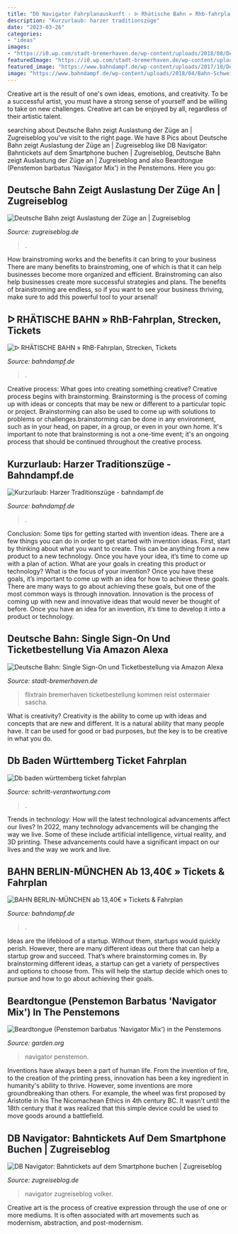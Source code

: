 ```yaml
---
title: "Db Navigator Fahrplanauskunft - ᐅ Rhätische Bahn » Rhb-fahrplan, Strecken, Tickets"
description: "Kurzurlaub: harzer traditionszüge"
date: "2023-03-26"
categories:
- "ideas"
images:
- "https://i0.wp.com/stadt-bremerhaven.de/wp-content/uploads/2018/08/Deutsche-Bahn-Logo.jpg?resize=720%2C409&amp;ssl=1"
featuredImage: "https://i0.wp.com/stadt-bremerhaven.de/wp-content/uploads/2018/08/Deutsche-Bahn-Logo.jpg?resize=720%2C409&amp;ssl=1"
featured_image: "https://www.bahndampf.de/wp-content/uploads/2017/10/Deutsche-Bahn-Berlin-München.jpg"
image: "https://www.bahndampf.de/wp-content/uploads/2018/04/Bahn-Schweiz-Panorama-e1523444118237.jpg"
---
```



Creative art is the result of one's own ideas, emotions, and creativity. To be a successful artist, you must have a strong sense of yourself and be willing to take on new challenges. Creative art can be enjoyed by all, regardless of their artistic talent.

	

		
searching about Deutsche Bahn zeigt Auslastung der Züge an | Zugreiseblog you've visit to the right page. We have 8 Pics about Deutsche Bahn zeigt Auslastung der Züge an | Zugreiseblog like DB Navigator: Bahntickets auf dem Smartphone buchen | Zugreiseblog, Deutsche Bahn zeigt Auslastung der Züge an | Zugreiseblog and also Beardtongue (Penstemon barbatus &#039;Navigator Mix&#039;) in the Penstemons. Here you go:
		
    
## Deutsche Bahn Zeigt Auslastung Der Züge An | Zugreiseblog

<img loading=lazy src="https://www.zugreiseblog.de/wp-content/uploads/2019/04/bahn-auslastung.jpg" onerror="this.onerror=null;this.src='https://tse3.mm.bing.net/th?id=OIP.SgK-swUYlQcM3HCWZBRJEQHaDq&amp;pid=15.1';" alt="Deutsche Bahn zeigt Auslastung der Züge an | Zugreiseblog">

_Source: zugreiseblog.de_

>. 

	

How brainstroming works and the benefits it can bring to your business
There are many benefits to brainstroming, one of which is that it can help businesses become more organized and efficient. Brainstroming can also help businesses create more successful strategies and plans. The benefits of brainstroming are endless, so if you want to see your business thriving, make sure to add this powerful tool to your arsenal!

    
## ᐅ RHÄTISCHE BAHN » RhB-Fahrplan, Strecken, Tickets

<img loading=lazy src="https://www.bahndampf.de/wp-content/uploads/2018/04/Bahn-Schweiz-Panorama-e1523444118237.jpg" onerror="this.onerror=null;this.src='https://tse1.mm.bing.net/th?id=OIP.dZ9Tx6i04hJW97nKJr9KewHaDL&amp;pid=15.1';" alt="ᐅ RHÄTISCHE BAHN » RhB-Fahrplan, Strecken, Tickets">

_Source: bahndampf.de_

>. 

	

Creative process: What goes into creating something creative?
Creative process begins with brainstorming. Brainstorming is the process of coming up with ideas or concepts that may be new or different to a particular topic or project. Brainstorming can also be used to come up with solutions to problems or challenges.brainstorming can be done in any environment, such as in your head, on paper, in a group, or even in your own home. It's important to note that brainstorming is not a one-time event; it's an ongoing process that should be continued throughout the creative process.

    
## Kurzurlaub: Harzer Traditionszüge - Bahndampf.de

<img loading=lazy src="https://www.bahndampf.de/wp-content/uploads/2018/04/Brockenbahn-e1523441455959.jpg" onerror="this.onerror=null;this.src='https://tse2.mm.bing.net/th?id=OIP._AikrbCz-T0rHq5c_1iXAwHaE6&amp;pid=15.1';" alt="Kurzurlaub: Harzer Traditionszüge - bahndampf.de">

_Source: bahndampf.de_

>. 

	

Conclusion: Some tips for getting started with invention ideas.
There are a few things you can do in order to get started with invention ideas. First, start by thinking about what you want to create. This can be anything from a new product to a new technology. Once you have your idea, it’s time to come up with a plan of action. What are your goals in creating this product or technology? What is the focus of your invention? Once you have these goals, it’s important to come up with an idea for how to achieve these goals. There are many ways to go about achieving these goals, but one of the most common ways is through innovation. Innovation is the process of coming up with new and innovative ideas that would never be thought of before. Once you have an idea for an invention, it’s time to develop it into a product or technology.

    
## Deutsche Bahn: Single Sign-On Und Ticketbestellung Via Amazon Alexa

<img loading=lazy src="https://i0.wp.com/stadt-bremerhaven.de/wp-content/uploads/2018/08/Deutsche-Bahn-Logo.jpg?resize=720%2C409&amp;ssl=1" onerror="this.onerror=null;this.src='https://tse3.mm.bing.net/th?id=OIP.C61jkXeqB_JEINU0nD4QLAHaEN&amp;pid=15.1';" alt="Deutsche Bahn: Single Sign-On und Ticketbestellung via Amazon Alexa">

_Source: stadt-bremerhaven.de_

>flixtrain bremerhaven ticketbestellung kommen reist ostermaier sascha. 

	

What is creativity?
Creativity is the ability to come up with ideas and concepts that are new and different. It is a natural ability that many people have. It can be used for good or bad purposes, but the key is to be creative in what you do.

    
## Db Baden Württemberg Ticket Fahrplan

<img loading=lazy src="https://schritt-verantwortung.com/qhdi/Wd-Oy4xji0x4_6aYj32jpgHaDt.jpg" onerror="this.onerror=null;this.src='https://tse3.mm.bing.net/th?id=OIP.aedg8PYi3YFpnzXACYf-PwAAAA&amp;pid=15.1';" alt="Db baden württemberg ticket fahrplan">

_Source: schritt-verantwortung.com_

>. 

	

Trends in technology: How will the latest technological advancements affect our lives?
In 2022, many technology advancements will be changing the way we live. Some of these include artificial intelligence, virtual reality, and 3D printing. These advancements could have a significant impact on our lives and the way we work and live.

    
## BAHN BERLIN-MÜNCHEN Ab 13,40€ » Tickets &amp; Fahrplan

<img loading=lazy src="https://www.bahndampf.de/wp-content/uploads/2017/10/Deutsche-Bahn-Berlin-München.jpg" onerror="this.onerror=null;this.src='https://tse1.mm.bing.net/th?id=OIP.ZKKZUEpD4ee9zluQk9u6HgHaE6&amp;pid=15.1';" alt="BAHN BERLIN-MÜNCHEN ab 13,40€ » Tickets &amp; Fahrplan">

_Source: bahndampf.de_

>. 

	

Ideas are the lifeblood of a startup. Without them, startups would quickly perish. However, there are many different ideas out there that can help a startup grow and succeed. That’s where brainstorming comes in. By brainstorming different ideas, a startup can get a variety of perspectives and options to choose from. This will help the startup decide which ones to pursue and how to go about achieving their goals.

    
## Beardtongue (Penstemon Barbatus &#039;Navigator Mix&#039;) In The Penstemons

<img loading=lazy src="https://garden.org/pics/2012-12-07/4susiesjoy/c52a67.jpg" onerror="this.onerror=null;this.src='https://tse4.mm.bing.net/th?id=OIP.o5cZLogGuStoBX1pWpz0rQHaLH&amp;pid=15.1';" alt="Beardtongue (Penstemon barbatus &#039;Navigator Mix&#039;) in the Penstemons">

_Source: garden.org_

>navigator penstemon. 

	

Inventions have always been a part of human life. From the invention of fire, to the creation of the printing press, innovation has been a key ingredient in humanity's ability to thrive. However, some inventions are more groundbreaking than others. For example, the wheel was first proposed by Aristotle in his The Nicomachean Ethics in 4th century BC. It wasn't until the 18th century that it was realized that this simple device could be used to move goods around a battlefield.

    
## DB Navigator: Bahntickets Auf Dem Smartphone Buchen | Zugreiseblog

<img loading=lazy src="https://www.zugreiseblog.de/wp-content/uploads/2016/08/db-navigator-1024x576.jpg" onerror="this.onerror=null;this.src='https://tse2.mm.bing.net/th?id=OIP.ZcAqMfkMdv5Jzv30zPXj0AHaEK&amp;pid=15.1';" alt="DB Navigator: Bahntickets auf dem Smartphone buchen | Zugreiseblog">

_Source: zugreiseblog.de_

>navigator zugreiseblog volker. 

	

Creative art is the process of creative expression through the use of one or more mediums. It is often associated with art movements such as modernism, abstraction, and post-modernism.

